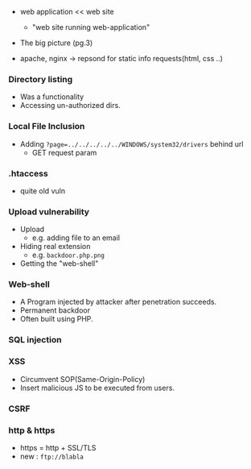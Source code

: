 - web application << web site
	- "web site running web-application"

- The big picture (pg.3)

- apache, nginx -> repsond for static info requests(html, css ..)


### Directory listing
- Was a functionality
- Accessing un-authorized dirs.

### Local File Inclusion
- Adding `?page=../../../../../WINDOWS/system32/drivers` behind url
	- GET request param

### .htaccess
- quite old vuln

### Upload vulnerability
- Upload 
	- e.g. adding file to an email
- Hiding real extension
	- e.g. `backdoor.php.png`
- Getting the "web-shell"

### **Web-shell**
- A Program injected by attacker after penetration succeeds. 
- Permanent backdoor
- Often built using PHP.

### SQL injection

### XSS
- Circumvent SOP(Same-Origin-Policy)
- Insert malicious JS to be executed from users.

### CSRF

### http & https
- https = http + SSL/TLS
- new : `ftp://blabla`
